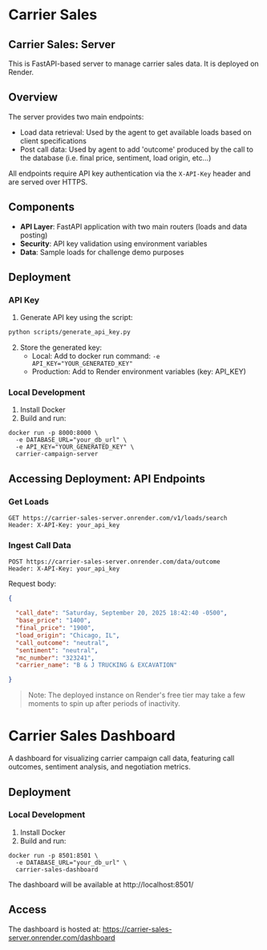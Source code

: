 # Carrier Sales

## Carrier Sales: Server

This is FastAPI-based server to manage carrier sales data. It is deployed on Render.

## Overview

The server provides two main endpoints:
- Load data retrieval: Used by the agent to get available loads based on client specifications
- Post call data: Used by agent to add 'outcome' produced by the call to the database (i.e. final price, sentiment, load origin, etc...)

All endpoints require API key authentication via the `X-API-Key` header and are served over HTTPS.

## Components

- **API Layer**: FastAPI application with two main routers (loads and data posting)
- **Security**: API key validation using environment variables
- **Data**: Sample loads for challenge demo purposes

## Deployment

### API Key
1. Generate API key using the script:
```bash
python scripts/generate_api_key.py
```
2. Store the generated key:
   - Local: Add to docker run command: `-e API_KEY="YOUR_GENERATED_KEY"`
   - Production: Add to Render environment variables (key: API_KEY)


### Local Development
1. Install Docker
2. Build and run:
```docker build -t carrier-campaign-server .
docker run -p 8000:8000 \
  -e DATABASE_URL="your_db_url" \
  -e API_KEY="YOUR_GENERATED_KEY" \
  carrier-campaign-server

```
## Accessing Deployment: API Endpoints

### Get Loads
```http
GET https://carrier-sales-server.onrender.com/v1/loads/search
Header: X-API-Key: your_api_key
```

### Ingest Call Data
```http
POST https://carrier-sales-server.onrender.com/data/outcome
Header: X-API-Key: your_api_key
```

Request body:
```json
{

  "call_date": "Saturday, September 20, 2025 18:42:40 -0500",
  "base_price": "1400",
  "final_price": "1900",
  "load_origin": "Chicago, IL",
  "call_outcome": "neutral",
  "sentiment": "neutral",
  "mc_number": "323241",
  "carrier_name": "B & J TRUCKING & EXCAVATION"

}
```

> Note: The deployed instance on Render's free tier may take a few moments to spin up after periods of inactivity.

# Carrier Sales Dashboard

A dashboard for visualizing carrier campaign call data, featuring call outcomes, sentiment analysis, and negotiation metrics.


## Deployment

### Local Development

1. Install Docker
2. Build and run:
```docker build -f Dockerfile.dashboard -t carrier-campaign-dashboard .
docker run -p 8501:8501 \
  -e DATABASE_URL="your_db_url" \
  carrier-sales-dashboard
```

The dashboard will be available at http://localhost:8501/


## Access

The dashboard is hosted at: https://carrier-sales-server.onrender.com/dashboard
